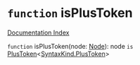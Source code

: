 # `function` isPlusToken

[Documentation Index](../README.md)

`function` isPlusToken(node: [Node](../interface.Node/README.md)): node `is` [PlusToken](../interface.PunctuationToken/README.md)\<[SyntaxKind.PlusToken](../enum.SyntaxKind/README.md#plustoken--40)>

